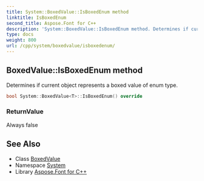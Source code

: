 ```yaml
---
title: System::BoxedValue::IsBoxedEnum method
linktitle: IsBoxedEnum
second_title: Aspose.Font for C++
description: 'System::BoxedValue::IsBoxedEnum method. Determines if current object represents a boxed value of enum type in C++.'
type: docs
weight: 800
url: /cpp/system/boxedvalue/isboxedenum/
---
```

## BoxedValue::IsBoxedEnum method


Determines if current object represents a boxed value of enum type.

```cpp
bool System::BoxedValue<T>::IsBoxedEnum() override
```


### ReturnValue

Always false

## See Also

* Class [BoxedValue](../)
* Namespace [System](../../)
* Library [Aspose.Font for C++](../../../)
